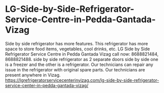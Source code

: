 # LG-Side-by-Side-Refrigerator-Service-Centre-in-Pedda-Gantada-Vizag
 Side by side refrigerator has more features. This refrigerator has more space to store food items, vegetables, cool drinks, etc. LG Side by Side Refrigerator Service Centre in Pedda Gantada Vizag call now: 8688821484, 8688821488. side by side refrigerator as 2 separate doors side by side one is a freezer and the other is a refrigerator. Our technicians can repair any issue in the refrigerator with original spare parts. Our technicians are present anywhere in Vizag.     https://lgrefrigeratorservicecenterinvizag.com/lg-side-by-side-refrigerator-service-center-in-pedda-gantada-vizag/
